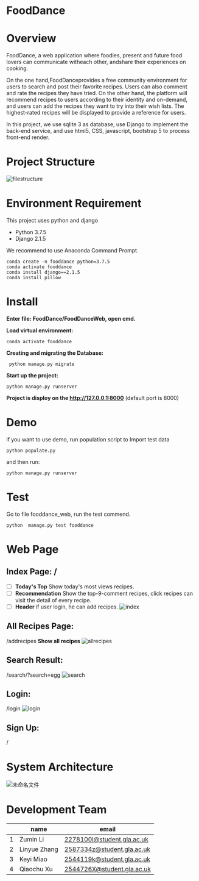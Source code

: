 # FoodDance

# Overview
FoodDance, a web application where foodies, present and future food lovers can communicate witheach other, andshare their experiences on cooking.

On the one hand,FoodDanceprovides a free community environment for users to search and post their favorite recipes. Users can also comment and rate the recipes they have tried. On the other hand, the platform will recommend recipes to users according to their identity and on-demand, and users can add the recipes they want to try into their wish lists. The highest-rated recipes will be displayed to provide a reference for users.

In this project, we use sqlite 3 as database, use Django to implement the back-end service, and use html5, CSS, javascript, bootstrap 5 to process front-end render.

# Project Structure

![filestructure](https://user-images.githubusercontent.com/87979527/128578832-a08f7b0c-5a3c-4c3a-a39f-fe1c7091c962.png)

# Environment Requirement
This project uses python and django
 - Python 3.7.5
 - Django 2.1.5
 
We recommend to use Anaconda Command Prompt.

    conda create -n fooddance python=3.7.5    
    conda activate fooddance
    conda install django==2.1.5
    conda install pillow
# Install
 **Enter file: FoodDance/FoodDanceWeb, open cmd.**

 

**Load virtual environment:**

    conda activate fooddance

 
 **Creating and migrating the Database:**
   

     python manage.py migrate

  **Start up the project:**
   

    python manage.py runserver

**Project is disploy on the http://127.0.0.1:8000** (default port is 8000)
# Demo
if you want to use demo, run population script to Import test data

    python populate.py

and then run:

    python manage.py runserver

# Test
Go to file fooddance_web, run the test commend.

    python  manage.py test fooddance
   
# Web Page

## Index Page: /
 - [ ] **Today's Top** Show today's most views recipes.
 - [ ] **Recommendation** Show the top-9-comment recipes, click recipes can visit the detail of every recipe.
 - [ ] **Header** if user login, he can add recipes.
![index](https://user-images.githubusercontent.com/87979527/128576864-59744934-52f5-4800-8aa3-815c667b25d0.png)

## All Recipes Page: 
/addrecipes
 **Show all recipes**
![allrecipes](https://user-images.githubusercontent.com/87979527/128578990-127d7d9b-188b-41f6-bead-f84106d84a67.png)

## Search Result: 
/search/?search=egg
![search](https://user-images.githubusercontent.com/87979527/128579015-84c7693c-50b0-43b7-ba69-a63d7ef4142c.png)

## Login: 
/login
![login](https://user-images.githubusercontent.com/87979527/128579025-77f5e60a-8635-4e4e-affe-09f0425e5404.png)

## Sign Up: 
/

# System Architecture
![未命名文件](https://user-images.githubusercontent.com/87979527/128576380-1edf78d9-b56a-4d64-a815-d3e97a6c7e37.png)

# Development Team

|                |name                          |email|
|----------------|-------------------------------|-----------------------------|
|1|Zumin Li            |2278100l@student.gla.ac.uk            |
|2          |Linyue Zhang           |2587334z@student.gla.ac.uk            |
|3          |Keyi Miao|2544119k@student.gla.ac.uk|
|4          |Qiaochu Xu|2544726X@student.gla.ac.uk|


